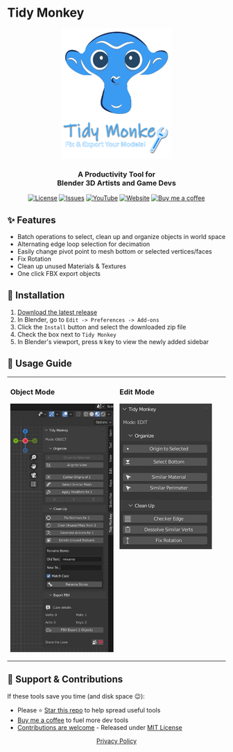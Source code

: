 [//]: # (Constants)
[license-link]: ../../blob/main/LICENSE
[stars-link]: ../../stargazers
[youtube-link]: https://youtu.be/3g1JKg0-Wtc
[website-link]: https://spark-games.co.uk
[coffee-link]: https://buymeacoffee.com/spark88
[bug-link]: ../../issues
[release-link]: ../../releases
[object-tutorial-link]: https://youtu.be/3g1JKg0-Wtc
[fork-link]: ../../fork
[privacy-link]: ../../blob/main/PRIVACY.md

# Tidy Monkey

<div align="center">
  <img src="./res/logo.png" height="300" alt="Tidy Monkey Logo">

  <h3>A Productivity Tool for <br>
  Blender 3D Artists and Game Devs</h3>

  [![License](https://img.shields.io/badge/license-MIT-blue.svg)](../../blob/main/LICENSE)
  [![Issues](https://img.shields.io/badge/issues-report-red?logo=github)](../../issues)
  [![YouTube](https://img.shields.io/badge/YouTube-red?style=flat&logo=youtube)](https://youtu.be/3g1JKg0-Wtc)
  [![Website](https://img.shields.io/badge/website-visit-green)](https://spark-games.co.uk)
  [![Buy me a coffee](https://img.shields.io/badge/coffee-donate-yellow.svg)](https://buymeacoffee.com/spark88)
</div>

## ✨ Features

- Batch operations to select, clean up and organize objects in world space
- Alternating edge loop selection for decimation
- Easily change pivot point to mesh bottom or selected vertices/faces
- Fix Rotation
- Clean up unused Materials & Textures
- One click FBX export objects

## 🚀 Installation

1. [Download the latest release](../../releases)
2. In Blender, go to `Edit -> Preferences -> Add-ons`
3. Click the `Install` button and select the downloaded zip file
4. Check the box next to `Tidy Monkey`
5. In Blender's viewport, press `N` key to view the newly added sidebar

## 📖 Usage Guide

<table>
<tr>
<td width="50%" valign="top">

### Object Mode
[![Object Mode Tutorial](./res/Object%20Mode.jpg)](https://youtu.be/3g1JKg0-Wtc)

</td>
<td width="50%" valign="top">

### Edit Mode
![Edit Mode Guide](./res/Edit%20Mode.jpg)

</td>
</tr>
</table>

## 🌱 Support & Contributions

If these tools save you time (and disk space 😉):
- Please ⭐ [Star this repo](../../stargazers) to help spread useful tools
- [Buy me a coffee](https://buymeacoffee.com/spark88) to fuel more dev tools
- [Contributions are welcome](../../fork) - Released under [MIT License](../../blob/main/LICENSE)

<div align="center">

[Privacy Policy](../../blob/main/PRIVACY.md)
</div>
